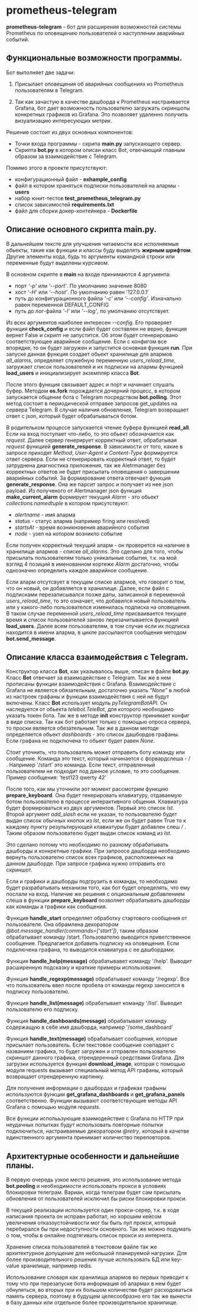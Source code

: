 # prometheus-telegram

**prometheus-telegram** - бот для расширения возможностей системы Prometheus по оповещению пользователей о наступлении аварийных событий.


## Функциональные возможности программы.

Бот выполняет две задачи:

1. Присылает оповещения об аварийных сообщениях из Prometheus пользователям в Telegram. 

2. Так как зачастую в качестве дашборда к Prometheus настраивается Grafana, 
бот дает возможность пользователю загружать скриншоты конкретных графиков из Grafana. 
Это позволяет удаленно получить визуализацию интересующих метрик.

Решение состоит из двух основных компонентов:
 - Точки входа программы - скрипа **main.py** запускающего сервер.
 - Скрипта **bot.py** в котором описан класс Bot, отвечающий главным образом за взаимодействие с Telegram.


Помимо этого в проекте присутствуют: 

 - конфигурационный файл - **exhample_config**
 - файл в котором храняться подписки пользователей на алармы - **users**
 - набор юнит-тестов **test_prometheus_telegram.py**
 - список зависимостей **requirements.txt**
 - файл для сборки докер-контейнера - **Dockerfile**



## Описание основного скрипта main.py.

В дальнейшем тексте для улучшения читаемости все исполняемые обьекты, такие как функции и классы буду выделять **жирным шрифтом**. Другие элементы кода, будь то аргументы командной строки или переменные будут выделены *курсивом*.


В основном скрипте в __main__ на входе принимаются 4 аргумента:

 - порт *'-p'* или *'--port'*. По умолчанию значение 8080
 - хост *'-H'* или *'--host'*. По умолчанию равен '127.0.0.1'
 - путь до конфигурационного файла *'-c'* или *'--config'*. Изначально равен переменной DEFAULT_CONFIG
 - путь до лог-файла *'-l'* или *'--log'*, по умолчанию отсутствует.

Из всех аргументов наиболее интересен *--config*. Его проверяет функция **check_config** и если файл будет составлен не верно, 
функция вернет False и скрипт не запустится. Об этом будет сгенерировано соответствующее аварийное сообщение.
Если с конфигом все впорядке, то он будет загружен и запустится основная функция **run**.
При запуске данная функция создает обьект хранилище для алармов *all_alarms*, определяет служебную переменную *users_reload_time*, загружает список пользователей и их подписки на алармы функцией **load_users** и инициализирует экземпляр класса **Bot**.

После этого функция связывает адрес и порт и начинает слушать буфер.
Методом **os.fork** порождается дочерний процесс, в котором запускается общение бота с Telegram посредством **bot.polling**.
Этот метод состоит в периодической отправке запросов get_updates на сервера Telegram. В случае наличия обновления, Telegram возвращает
ответ с json, который будет обрабатываться ботом.

В родительком процессе запускается чтение буфера функцией **read_all**. Если на вход поступает что-либо, то это обьект обозначается как *request*.
Далее сервер генерирует корректный ответ, обрабатывая *request* функцией **generate_response**.
В зависимости от того, какие в запросе приходят *Method*, *User-Agent* и *Content-Type* формируется ответ сервера. Если не сгенерировать корректный ответ, то будет затруднена диагностика приложения, так же Aletrmanager без корректных ответов не будет присылать оповещения о завершении аварийных событий.
За формирование ответа отвечает функция **generate_response**. Она же парсит запрос и получает из нее json payload.
Из полученого от Alertmanager json функция **make_current_alarm** формирует текущий *Alarm* - это обьект *collections.namedtuple* в
котором присутствуют:
 - *alertname* - имя аларма 
 - *status* - статус аларма (например firing или resolved) 
 - *startsAt* - время возникновения аварийного события  
 - *node* - узел на котором возникло событие 


Если получен корректный текущий аларм - он проверется на наличие в хранилище алармов - списке *all_alarms*. Это сделано для того, чтобы 
присылать пользователям только уникальные события, т.к. на мой взгляд 4 позиций в именованном кортеже *Alarm* достаточно, чтобы однозначно определить каждое аварийное сообщение.


Если аларм отсутсвует в текущем списке алармов, что говорит о том, что он новый, он добавляется в хранилище. 
Далее, если файл с подписками перезаписывался позже даты, записанной в переменной *users_reload_time*, то это означает, что добавился новый пользователь или у какого-либо пользователся изменилась подписка на оповещения.
В таком случае переменной *users_reload_time* присваивается текущее время и список пользователей заново перезачитывается функцией **load_users**.
Далее всем пользователям, в том случае если их подписка находится в имени аларма, в цикле рассылаются сообщения методом **bot.send_message**.



## Описание класса взаимодействия с Telegram.

Конструктор класса **Bot**, как указывалось выше, описан в файле **bot.py**.
Класс **Bot** отвечает за взаимодействие с Telegram. Так же в нем прописаны функции взаимодействия с Grafana.
Взаимодействие с Grafana не является обязательным, достаточно указать *"None"* в любой из настроек графаны и функции взаимодействия с ней не будут включены.
Класс **Bot** использует модуль *pyTelegramBotAPI*. Он наследуется от обьекта *telebot.TeleBot*, для которого необходимо указать токен бота.
Так же в методе __init__ конструктор принимает конфиг в виде списка.
Так как бот работает только с помощью опроса сервера, то проски является обязательным.
Так же в данном методе определяется обьект *dashboards* - это список дашбордов графаны. Если графана не подключена то обьект будет равен *None*.


Стоит уточнить, что пользователь может отправить боту команду или сообщение. Команда это текст, который начинается с форвардслеша - / . Например '/start' это команда. Если текст, отправленный пользователем не подходит под данное условие, то это сообщение. Пример сообщения: 'test123 qwerty 42'

После того, как мы уточнили эот момент рассмотрим функцию **prepare_keyboard**. Она будет генерировать клавиатуру, отдаваемую ботом пользователю в процессе интерактивного общения. Клавиатура будет формироваться из двух аргументов. Первый это список *lst*. Второй аргумент *add_slash* если не указан, то пользователю будет выдан список обычных кнопок из *lst*, если же он будет равен True то к каждому пункту результирующей клавиатуры будет добавлен слеш / . Таким образом пользователю будет выдан список команд из *lst*. 

Это сделано потому что необходимо по разному обрабатывать дашборды и конкретные графики. При запроосе дашборда необходимо вернуть пользователю список всех графиков, расположенных на данном дашборде. При запросе графика нужно отправить его скриншот.

Если и графики и дашборды подгрузить в команды, то необходимо будет разрабатывать механизм того, как бот будет определять, что ему послали на вход. Наличие же решения с опциональным добавлением слеша в функции **prepare_keyboard** позволяет обрабатывать дашборды как команды а графики как сообщения.


Функция **handle_start** определяет обработку стартового сообщения от пользователя. Она обрамлена декоратором *@bot.message_handler(commands=['start'])*, таким образом обрабатывает команду /start.
Пользователю выводится приветственное сообщение. Предлагается добавить подписку на оповещения. Если подключена графана, то выводится клавиатура с ее дашбордами.

Функция **handle_help(message)** обрабатывавет команду '/help'. Выводит расширенную подсказку и краткие примеры использования.

Функция **handle_regexp(message)** обрабатывает команду '/regexp'. Все что пользователь ввел после пробела от команды regexp заносится в подписку пользователю.

Функция **handle_list(message)** обрабатывает команду '/list'. Выводит пользователю его подписку.

Функция **handle_dashboards(message)** обрабатывает команду содержащую в себе имя дашборда, например '/some_dashboard'

Функция **handle_text(message)** обрабатывает сообщения, которые присылает пользователь. Если текстовое сообщение совпадает с названием графика, то будет загружен и отправлен пользователю скриншот данного графика, отрендеренный средствами Grafana. Для загрузки используется функция **download_image**, которая с помощью модуля requests вызывает специальный метод API графаны, который возвращает отрендеренную картинку.

Для получения информации о дашбордах и графиках графыны используются функции **get_grafana_dashboards** и **get_grafana_panels** соответственно. Функции вызывают соответствующие методы API Grafana с помощью модуля *requests*. 

Все функции исполььзующие взаимодействие с Grafana по HTTP при неудачных попытках будут использовать повторные попытки подключиться, настраиваемые декоратором *@retry*, который в качетве единственного аргумента принимает количество переповторов.



## Архитектурные особенности и дальнейшие планы.

В первую очередь узкое место решения, это использование метода **bot.pooling** и необходимости использовать прокси в условиях блокировки телеграм. Вариан, когда телеграм будет сам присылать обновления от пользователей исключил бы риски блокировки прокси.

В текущей реализации используется один прокси-серер, т.к. в ходе написания проекта он исправн работал, но хорошим кейсом увеличения отказоустойчивости мог бы быть пул прокси, который перебирался бы при недоступности основного. Так же можно подумать о том, чтобы в  онлайне подтягивать список прокси из интернета.

Хранение списка пользователей в текстовом файле так же архитектурное допущение для небольшой планируемой нагрузки. Для более производительного решения лучше использовать БД или key-value хранилище, например redis.

Использование словаря как хранилища алармов во первых приводит к тому что при перезапуске бота информация об алармах в нем будет обнуляться, во вторых при их большом количестве будет расходоваться память сервера, поэтому в будущем целесообразно его так же вынести в базу данных или отдельное более производительное хранилище.

